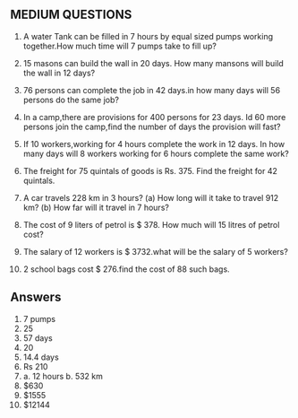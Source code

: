 ## MEDIUM QUESTIONS

1. A water Tank can be filled in 7 hours by equal sized pumps working together.How much time will 7 pumps take to fill up?

2. 15 masons can build the wall in 20 days. How many mansons will build the wall in 12 days?

3. 76 persons can complete the job in 42 days.in how many days will 56 persons do the same job?

4. In a camp,there are provisions for 400 persons for 23 days. Id 60 more persons join the camp,find the number of days the provision will fast?

5. If 10 workers,working for 4 hours complete the work in 12 days. In how many days will 8 workers working for 6 hours complete the same work?

6. The freight for 75 quintals of goods is Rs. 375. Find the freight for 42 quintals.

7. A car travels 228 km in 3 hours?
(a) How long will it take to travel 912 km?
(b) How far will it travel in 7 hours?

8. The cost of 9 liters of petrol is $ 378. How much will 15 litres of petrol cost?

9. The salary of 12 workers is $ 3732.what will be the salary of 5 workers?

10. 2 school bags cost $ 276.find the cost of 88 such bags.

## Answers
1. 7 pumps
2. 25 
3. 57 days
4. 20
5. 14.4 days
6. Rs 210
7. a. 12 hours   b. 532 km
8. $630
9. $1555
10. $12144
